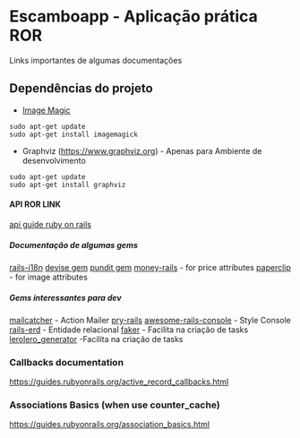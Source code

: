 # Escamboapp - Aplicação prática ROR
Links importantes de algumas documentações
## Dependências do projeto
* [Image Magic](https://imagemagick.org/index.php)
```
sudo apt-get update
sudo apt-get install imagemagick
```

* Graphviz (https://www.graphviz.org) - Apenas para Ambiente de desenvolvimento

```
sudo apt-get update
sudo apt-get install graphviz
```

#### API ROR LINK
[api guide ruby on rails](https://guides.rubyonrails.org)
##### Documentação de algumas gems
[rails-i18n](https://github.com/svenfuchs/rails-i18n)
[devise gem](https://github.com/plataformatec/devise)
[pundit gem](https://github.com/varvet/pundit)
[money-rails](https://github.com/RubyMoney/money-rails) - for price attributes
[paperclip](https://github.com/thoughtbot/paperclip) - for image attributes
##### Gems interessantes para dev
[mailcatcher](https://github.com/sj26/mailcatcher) - Action Mailer
[pry-rails](https://github.com/rweng/pry-rails)
[awesome-rails-console](https://github.com/ascendbruce/awesome_rails_console) - Style Console
[rails-erd](https://github.com/voormedia/rails-erd) - Entidade relacional
[faker](https://github.com/faker-ruby/faker) - Facilita na criação de tasks
[lerolero_generator](https://github.com/jacksonpires/lerolero_generator) -Facilita na criação de tasks
### Callbacks documentation
https://guides.rubyonrails.org/active_record_callbacks.html
### Associations Basics (when use counter_cache)
https://guides.rubyonrails.org/association_basics.html
